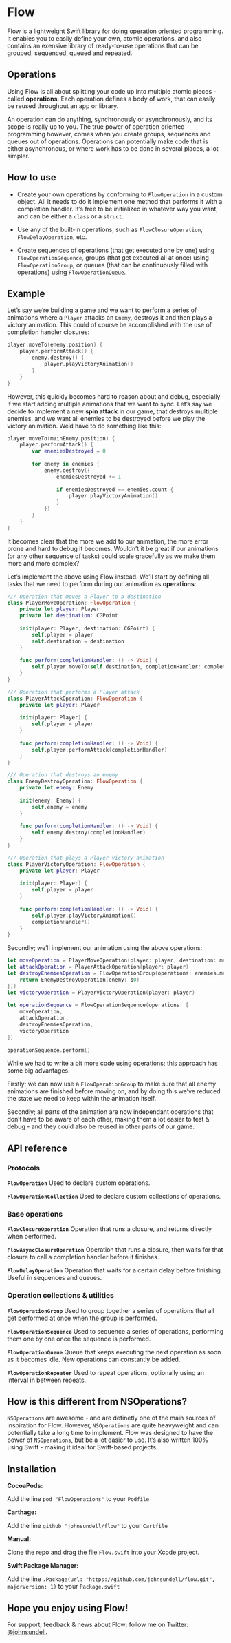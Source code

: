 # Flow

Flow is a lightweight Swift library for doing operation oriented programming. It enables you to easily define your own, atomic operations, and also contains an exensive library of ready-to-use operations that can be grouped, sequenced, queued and repeated.

## Operations

Using Flow is all about splitting your code up into multiple atomic pieces - called **operations**. Each operation defines a body of work, that can easily be reused throughout an app or library.

An operation can do anything, synchronously or asynchronously, and its scope is really up to you. The true power of operation oriented programming however, comes when you create groups, sequences and queues out of operations. Operations can potentially make code that is either asynchronous, or where work has to be done in several places, a lot simpler.

## How to use

- Create your own operations by conforming to `FlowOperation` in a custom object. All it needs to do it implement one method that performs it with a completion handler. It’s free to be initialized in whatever way you want, and can be either a `class` or a `struct`.

- Use any of the built-in operations, such as `FlowClosureOperation`, `FlowDelayOperation`, etc.

- Create sequences of operations (that get executed one by one) using `FlowOperationSequence`, groups (that get executed all at once) using `FlowOperationGroup`, or queues (that can be continuously filled with operations) using `FlowOperationQueue`.

## Example

Let’s say we’re building a game and we want to perform a series of animations where a `Player` attacks an `Enemy`, destroys it and then plays a victory animation. This could of course be accomplished with the use of completion handler closures:

```swift
player.moveTo(enemy.position) {
    player.performAttack() {
        enemy.destroy() {
            player.playVictoryAnimation()
        }
    }
}
```

However, this quickly becomes hard to reason about and debug, especially if we start adding multiple animations that we want to sync. Let’s say we decide to implement a new **spin attack** in our game, that destroys multiple enemies, and we want all enemies to be destroyed before we play the victory animation. We’d have to do something like this:

```swift
player.moveTo(mainEnemy.position) {
    player.performAttack() {
        var enemiesDestroyed = 0
                
        for enemy in enemies {
            enemy.destroy({
                enemiesDestroyed += 1
                        
                if enemiesDestroyed == enemies.count {
                    player.playVictoryAnimation()
                }
            })
        }
    }
}
```

It becomes clear that the more we add to our animation, the more error prone and hard to debug it becomes. Wouldn’t it be great if our animations (or any other sequence of tasks) could scale gracefully as we make them more and more complex?

Let’s implement the above using Flow instead. We’ll start by defining all tasks that we need to perform during our animation as **operations**:

```swift
/// Operation that moves a Player to a destination
class PlayerMoveOperation: FlowOperation {
    private let player: Player
    private let destination: CGPoint
    
    init(player: Player, destination: CGPoint) {
        self.player = player
        self.destination = destination
    }
    
    func perform(completionHandler: () -> Void) {
        self.player.moveTo(self.destination, completionHandler: completionHandler)
    }
}

/// Operation that performs a Player attack
class PlayerAttackOperation: FlowOperation {
    private let player: Player
    
    init(player: Player) {
        self.player = player
    }
    
    func perform(completionHandler: () -> Void) {
        self.player.performAttack(completionHandler)
    }
}

/// Operation that destroys an enemy
class EnemyDestroyOperation: FlowOperation {
    private let enemy: Enemy
    
    init(enemy: Enemy) {
        self.enemy = enemy
    }
    
    func perform(completionHandler: () -> Void) {
        self.enemy.destroy(completionHandler)
    }
}

/// Operation that plays a Player victory animation
class PlayerVictoryOperation: FlowOperation {
    private let player: Player
    
    init(player: Player) {
        self.player = player
    }
    
    func perform(completionHandler: () -> Void) {
        self.player.playVictoryAnimation()
        completionHandler()
    }
}
```

Secondly; we’ll implement our animation using the above operations:

```swift
let moveOperation = PlayerMoveOperation(player: player, destination: mainEnemy.position)
let attackOperation = PlayerAttackOperation(player: player)
let destroyEnemiesOperation = FlowOperationGroup(operations: enemies.map({
    return EnemyDestroyOperation(enemy: $0)
}))
let victoryOperation = PlayerVictoryOperation(player: player)
        
let operationSequence = FlowOperationSequence(operations: [
    moveOperation,
    attackOperation,
    destroyEnemiesOperation,
    victoryOperation
])
        
operationSequence.perform()
```

While we had to write a bit more code using operations; this approach has some big advantages.

Firstly; we can now use a `FlowOperationGroup` to make sure that all enemy animations are finished before moving on, and by doing this we’ve reduced the state we need to keep within the animation itself.

Secondly; all parts of the animation are now independant operations that don’t have to be aware of each other, making them a lot easier to test & debug - and they could also be reused in other parts of our game.

## API reference

### Protocols

**`FlowOperation`**
Used to declare custom operations.

**`FlowOperationCollection`**
Used to declare custom collections of operations.

### Base operations

**`FlowClosureOperation`**
Operation that runs a closure, and returns directly when performed.

**`FlowAsyncClosureOperation`**
Operation that runs a closure, then waits for that closure to call a completion handler before it finishes.

**`FlowDelayOperation`**
Operation that waits for a certain delay before finishing. Useful in sequences and queues.

### Operation collections & utilities

**`FlowOperationGroup`**
Used to group together a series of operations that all get performed at once when the group is performed.

**`FlowOperationSequence`**
Used to sequence a series of operations, performing them one by one once the sequence is performed.

**`FlowOperationQueue`**
Queue that keeps executing the next operation as soon as it becomes idle. New operations can constantly be added.

**`FlowOperationRepeater`**
Used to repeat operations, optionally using an interval in between repeats.

## How is this different from NSOperations?

`NSOperations` are awesome - and are definetly one of the main sources of inspiration for Flow. However, `NSOperations` are quite heavyweight and can potentially take a long time to implement. Flow was designed to have the power of `NSOperations`, but be a lot easier to use. It’s also written 100% using Swift - making it ideal for Swift-based projects.

## Installation

**CocoaPods:**

Add the line `pod "FlowOperations"` to your `Podfile`

**Carthage:**

Add the line `github "johnsundell/flow"` to your `Cartfile`

**Manual:**

Clone the repo and drag the file `Flow.swift` into your Xcode project.

**Swift Package Manager:**

Add the line `.Package(url: "https://github.com/johnsundell/flow.git", majorVersion: 1)` to your `Package.swift`

## Hope you enjoy using Flow!

For support, feedback & news about Flow; follow me on Twitter: [@johnsundell](http://twitter.com/johnsundell).

